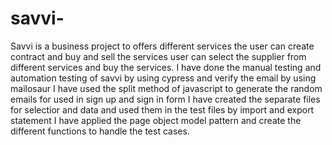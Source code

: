 # savvi-
Savvi is a business project to offers different services the user can create contract and buy and sell the services user can select the supplier from different services and buy the services.
I have done the manual testing and automation testing of savvi by using cypress and verify the email by using mailosaur
I have used the split method of javascript to generate the random emails for used in sign up and sign in form
I have created the separate files for selectior and data and used them in the test files by import and export statement
I have applied the page object model pattern and create the different functions to handle the test cases.
